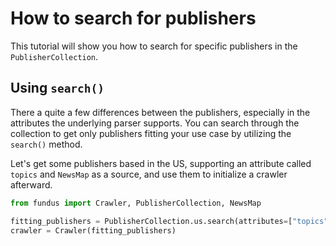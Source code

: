 # How to search for publishers

This tutorial will show you how to search for specific publishers in the `PublisherCollection`.

## Using `search()`
There a quite a few differences between the publishers, especially in the attributes the underlying parser supports.
You can search through the collection to get only publishers fitting your use case by utilizing the `search()` method.

Let's get some publishers based in the US, supporting an attribute called `topics` and `NewsMap` as a source, and use them to initialize a crawler afterward.

````python
from fundus import Crawler, PublisherCollection, NewsMap

fitting_publishers = PublisherCollection.us.search(attributes=["topics"], source_types=[NewsMap])
crawler = Crawler(fitting_publishers)
````

